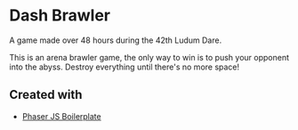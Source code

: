 # Dash Brawler

A game made over 48 hours during the 42th Ludum Dare.

This is an arena brawler game, the only way to win is to push your opponent into the abyss. Destroy everything until there's no more space!​

## Created with

  * [Phaser JS Boilerplate](https://github.com/lukewilde/phaser-js-boilerplate)
